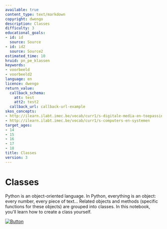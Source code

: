 ```yaml
---
available: true
content_type: text/markdown
copyright: dwengo
description: Classes
difficulty: 3
educational_goals:
- id: id
  source: Source
- id: id2
  source: Source2
estimated_time: 10
hruid: pn_pe_klassen
keywords:
- voorbeeld
- voorbeeld2
language: en
licence: dwengo
return_value:
  callback_schema:
    att: test
    att2: test2
  callback_url: callback-url-example
skos_concepts:
- http://ilearn.ilabt.imec.be/vocab/curr1/s-digitale-media-en-toepassingen
- http://ilearn.ilabt.imec.be/vocab/curr1/s-computers-en-systemen
target_ages:
- 14
- 15
- 16
- 17
- 18
title: Classes
version: 3
---
```

# Classes
Python is an object-oriented language. In Python, everything is an object: every number, every piece of text... Related objects and methods (specific functions for these objects) are grouped into classes. In this notebook, you'll learn how to create a class yourself.

[![](embed/Button.png "Button")](https://kiks.ilabt.imec.be/jupyterhub/?id=1050 "Notebooks Function")